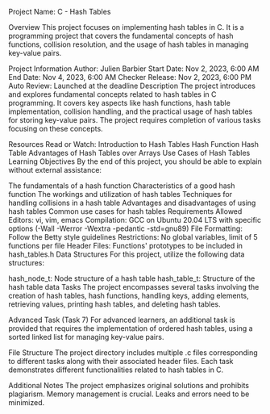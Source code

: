 Project Name: C - Hash Tables

Overview
This project focuses on implementing hash tables in C. It is a programming project that covers the fundamental concepts of hash functions, collision resolution, and the usage of hash tables in managing key-value pairs.

Project Information
Author: Julien Barbier
Start Date: Nov 2, 2023, 6:00 AM
End Date: Nov 4, 2023, 6:00 AM
Checker Release: Nov 2, 2023, 6:00 PM
Auto Review: Launched at the deadline
Description
The project introduces and explores fundamental concepts related to hash tables in C programming. It covers key aspects like hash functions, hash table implementation, collision handling, and the practical usage of hash tables for storing key-value pairs. The project requires completion of various tasks focusing on these concepts.

Resources
Read or Watch:
Introduction to Hash Tables
Hash Function
Hash Table
Advantages of Hash Tables over Arrays
Use Cases of Hash Tables
Learning Objectives
By the end of this project, you should be able to explain without external assistance:

The fundamentals of a hash function
Characteristics of a good hash function
The workings and utilization of hash tables
Techniques for handling collisions in a hash table
Advantages and disadvantages of using hash tables
Common use cases for hash tables
Requirements
Allowed Editors: vi, vim, emacs
Compilation: GCC on Ubuntu 20.04 LTS with specific options (-Wall -Werror -Wextra -pedantic -std=gnu89)
File Formatting: Follow the Betty style guidelines
Restrictions: No global variables, limit of 5 functions per file
Header Files: Functions' prototypes to be included in hash_tables.h
Data Structures
For this project, utilize the following data structures:

hash_node_t: Node structure of a hash table
hash_table_t: Structure of the hash table data
Tasks
The project encompasses several tasks involving the creation of hash tables, hash functions, handling keys, adding elements, retrieving values, printing hash tables, and deleting hash tables.

Advanced Task (Task 7)
For advanced learners, an additional task is provided that requires the implementation of ordered hash tables, using a sorted linked list for managing key-value pairs.

File Structure
The project directory includes multiple .c files corresponding to different tasks along with their associated header files. Each task demonstrates different functionalities related to hash tables in C.

Additional Notes
The project emphasizes original solutions and prohibits plagiarism.
Memory management is crucial. Leaks and errors need to be minimized.

